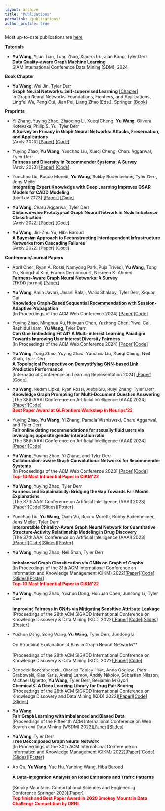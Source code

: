 ```yaml
---
layout: archive
title: "Publications"
permalink: /publications/
author_profile: true
---
```

Most up-to-date publications are [here](https://yuwvandy.github.io/_pages/2023_CV_Yu_Wang.pdf#nameddest=PUBLICATIONS)

**Tutorials**
- **Yu Wang**, Yijun Tian, Tong Zhao, Xiaorui Liu, Jian Kang, Tyler Derr
  <br>**Data Quality-aware Graph Machine Learning**
  <br>SIAM International Conference Data Mining (SDM), 2024

**Book Chapter**
- **Yu Wang**, Wei Jin, Tyler Derr
<br>**Graph Neural Networks: Self-supervised Learning** [[Chapter]](https://link.springer.com/chapter/10.1007/978-981-16-6054-2_18)
<br>In Graph Neural Networks: Foundations, Frontiers, and Applications, Lingfei Wu, Peng Cui, Jian Pei, Liang Zhao (Eds.). Springer. [[Book]](https://link.springer.com/book/10.1007/978-981-16-6054-2)

**Preprints**
- Yi Zhang, Yuying Zhao, Zhaoqing Li, Xueqi Cheng, **Yu Wang**, Olivera Kotevska, Philip S. Yu, Tyler Derr
  <br>**A Survey on Privacy in Graph Neural Networks: Attacks, Preservation, and Applications**
  <br>[Arxiv 2023] [[Paper]]() [[Code]]()
  
- Yuying Zhao, **Yu Wang**, Yunchao Liu, Xueqi Cheng, Charu Aggarwal, Tyler Derr
 <br>**Fairness and Diversity in Recommender Systems: A Survey**
 <br>[Arxiv 2023] [[Paper]](https://arxiv.org/abs/2307.04644) [[Code]]()

- Yunchao Liu, Rocco Moretti, **Yu Wang**, Bobby Bodenheimer, Tyler Derr, Jens Meiler
 <br>**Integrating Expert Knowledge with Deep Learning Improves QSAR Models for CADD Modeling**
 <br>[bioRxiv 2023] [[Paper]](https://www.ncbi.nlm.nih.gov/pmc/articles/PMC10153143/) [[Code]]()

- **Yu Wang**, Charu Aggarwal, Tyler Derr
 <br>**Distance-wise Prototypical Graph Neural Network in Node Imbalance Classification**
 <br>[Arxiv 2022] [[Paper]](https://arxiv.org/abs/2110.12035) [[Code]](https://github.com/YuWVandy/DPGNN)

- **Yu Wang**, Jin-Zhu Yu, Hiba Baroud
 <br>**A Bayesian Approach to Reconstructing Interdependent Infrastructure Networks from Cascading Failures**
 <br>[Arxiv 2022] [[Paper]](https://arxiv.org/abs/2211.15590) [[Code]]()


**Conference/Journal Papers**

- April Chen, Ryan A. Rossi, Namyong Park, Puja Trivedi, **Yu Wang**, Tong Yu, Sungchul Kim, Franck Dernoncourt, Nesreen K. Ahmed
<br> **Fairness-Aware Graph Neural Networks: A Survey**
<br> [TKDD journal] [[Paper]](https://dl.acm.org/doi/abs/10.1145/3649142)

- **Yu Wang**, Amin Javari, Janani Balaji, Walid Shalaby, Tyler Derr, Xiquan Cui
<br> **Knowledge Graph-Based Sequential Recommendation with Session-Adaptive Propagation**
<br> [In Proceedings of the ACM Web Conference 2024] [[Paper]](https://arxiv.org/abs/2402.11302)[[Code]]()

- Yuying Zhao, Minghua Xu, Huiyuan Chen, Yuzhong Chen, Yiwei Cai, Rashidul Islam, **Yu Wang**, Tyler Derr.
<br> **Can One Embedding Fit All? A Multi-interest Learning Paradigm Towards Improving User Interest Diversity Fairness**
<br> [In Proceedings of the ACM Web Conference 2024] [[Paper]](https://arxiv.org/abs/2402.13495)[[Code]]()

- **Yu Wang**, Tong Zhao, Yuying Zhao, Yunchao Liu, Xueqi Cheng, Neil Shah, Tyler Derr
<br> **A Topological Perspective on Demystifying GNN-based Link Prediction Performance**
<br> [International Conference on Learning Representation 2024] [[Paper]](https://arxiv.org/pdf/2310.04612.pdf)[[Code]](https://github.com/YuWVandy/Topo_LP_GNN)

- **Yu Wang**, Nedim Lipka, Ryan Rossi, Alexa Siu, Ruiyi Zhang, Tyler Derr
<br> **Knowledge Graph Prompting for Multi-Document Question Answering**
<br> [The 38th AAAI Conference on Artificial Intelligence (AAAI) 2024] [[Paper]](https://arxiv.org/abs/2308.11730)[[Code]](https://github.com/YuWVandy/KG-LLM-MDQA)
<br><span style="color:red">**Best Paper Award at GLFrontiers Workshop in Neurips'23**</span>

- Yuying Zhao, **Yu Wang**, Yi Zhang, Pamela Wisniswski, Charu Aggarwal, and Tyler Derr
<br> **Fair online dating recommendations for sexually fluid users via leveraging opposite gender interaction ratio**
<br> [The 38th AAAI Conference on Artificial Intelligence (AAAI) 2024] [[Paper]](https://arxiv.org/abs/2308.11730)[[Code]](https://github.com/YuWVandy/KG-LLM-MDQA)

- **Yu Wang**, Yuying Zhao, Yi Zhang, and Tyler Derr
<br> **Collaboration-aware Graph Convolutional Networks for Recommender Systems**
<br> [In Proceedings of the ACM Web Conference 2023] [[Paper]](https://arxiv.org/abs/2207.06221)[[Code]](https://github.com/YuWVandy/CAGCN)
<br> <span style="color:red">**Top-10 Most Influential Paper in CIKM'22**</span>

- **Yu Wang**, Yuying Zhao, Tyler Derr
<br> **Fairness and Explainability: Bridging the Gap Towards Fair Model Explanations**
<br> [The 37th AAAI Conference on Artificial Intelligence (AAAI) 2023] [[Paper]](https://arxiv.org/abs/2212.03840)[[Code]](https://github.com/YuyingZhao/FairExplanations-CFA)[[Slides]](https://YuWVandy.github.io/files/slides/AAAI23_fair_explanation.pdf)[[Poster]](https://YuWVandy.github.io/files/poster/AAAI23_fair_explanation.pdf)

- Yunchao Liu, **Yu Wang**, Oanh Vu, Rocco Moretti, Bobby Bodenheimer, Jens Meiler, Tyler Derr
<br> **Interpretable Chirality-Aware Graph Neural Network for Quantitative Structure-Activity Relationship Modeling in Drug Discovery**
<br> [The 37th AAAI Conference on Artificial Intelligence (AAAI) 2023][[Paper]](https://www.biorxiv.org/content/10.1101/2022.08.24.505155v1.abstract)[[Code]](https://github.com/meilerlab/MolKGNN)[[Slides]](https://YuWVandy.github.io/files/slides/AAAI23_chirality.pdf)[[Poster]](https://YuWVandy.github.io/files/poster/AAAI23_chirality.pdf)

- **Yu Wang**, Yuying Zhao, Neil Shah, Tyler Derr  
<br> **Imbalanced Graph Classification via GNNs on Graph of Graphs**
<br> [In Proceedings of the 31th ACM International Conference on Information and Knowledge Management (CIKM) 2022][[Paper]](https://arxiv.org/abs/2112.00238)[[Code]](https://github.com/yuwvandy/g2gnn)[[Slides]](https://YuWVandy.github.io/files/slides/CIKM22_G2GNN.pdf)[[Poster]](https://YuWVandy.github.io/files/poster/CIKM22_G2G.pdf)
<br> <span style="color:red">**Top-10 Most Influential Paper in CIKM'22**</span>
  
- **Yu Wang**, Yuying Zhao, Yushun Dong, Huiyuan Chen, Jundong Li, Tyler Derr  
<br> **Improving Fairness in GNNs via Mitigating Sensitive Attribute Leakage**
<br> [Proceedings of the 28th ACM SIGKDD International Conference on Knowledge Discovery & Data Mining (KDD) 2022][[Paper]](https://arxiv.org/abs/2206.03426)[[Code]](https://github.com/yuwvandy/fairvgnn)[[Slides]](https://YuWVandy.github.io/files/slides/KDD22_FairVGNN.pdf)[[Poster]](https://YuWVandy.github.io/files/poster/KDD22_fairvgnn.pdf)

- Yushun Dong, Song Wang, **Yu Wang**, Tyler Derr, Jundong Li  
<br> On Structural Explanation of Bias in Graph Neural Networks**  
<br> [Proceedings of the 28th ACM SIGKDD International Conference on Knowledge Discovery & Data Mining (KDD) 2022][[Paper]](https://dl.acm.org/doi/abs/10.1145/3534678.3539319)[[Code\]](https://github.com/yushundong/REFEREE)

- Benedek Rozemberczki, Charles Tapley Hoyt, Anna Gogleva, Piotr Grabowski, Klas Karis, Andrej Lamov, Andriy Nikolov, Sebastian Nilsson, Michael Ughetto, **Yu Wang**, Tyler Derr, Benjamin M Gyori
<br> **ChemicalX: A Deep Learning Library for Drug Pair Scoring**
<br> [Proceedings of the 28th ACM SIGKDD International Conference on Knowledge Discovery and Data Mining (KDD) 2022][[Paper]](https://arxiv.org/abs/2202.05240)[[Code]](https://github.com/AstraZeneca/chemicalx)[\[Slides\]](https://YuWVandy.github.io/files/slides/KDD22_ChemicalX.pdf)

- **Yu Wang**
<br> **Fair Graph Learning with Imbalanced and Biased Data**
<br> [Proceedings of the Fifteenth ACM International Conference on Web Search and Data Mining (WSDM) 2022][[Paper]](https://dl.acm.org/doi/abs/10.1145/3488560.3502218)[[Slides]](https://YuWVandy.github.io/files/slides/WSDM22_DC_Fair_Bias.pdf)

- **Yu Wang**, Tyler Derr
<br> **Tree Decomposed Graph Neural Network**
<br> [In Proceedings of the 30th ACM International Conference on Information and Knowledge Management (CIKM) 2022][[Paper]](https://dl.acm.org/doi/abs/10.1145/3459637.3482487)[[Code]](https://github.com/YuWVandy/TDGNN)[[Slides]](https://YuWVandy.github.io/files/slides/CIKM21_TDGNN.pdf)[[Poster]](https://YuWVandy.github.io/files/poster/CIKM21_.pdf)

- Ao Qu, **Yu Wang**, Yue Hu, Yanbing Wang, Hiba Baroud  
<br> **A Data-Integration Analysis on Road Emissions and Traffic Patterns**  
<br> [Smoky Mountains Computational Sciences and Engineering Conference Springer 2020][[Paper]](https://link.springer.com/chapter/10.1007/978-3-030-63393-6_34)
<br> <span style="color:red">**Top finish and Best Paper Award in 2020 Smokey Mountain Data Challenge Competition by ORNL**</span>
